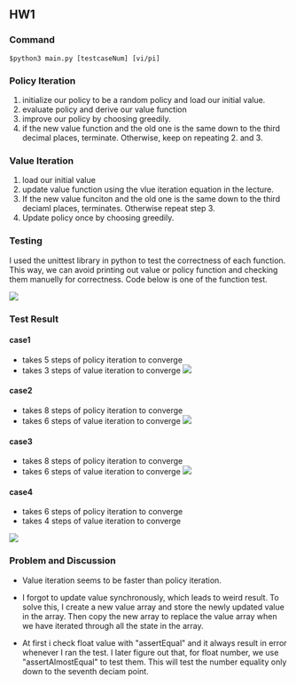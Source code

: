 ## HW1
### Command
```
$python3 main.py [testcaseNum] [vi/pi]
```
### Policy Iteration
1. initialize our policy to be a random policy and load our initial value.
2. evaluate policy and derive our value function
3. improve our policy by choosing greedily.
4. if the new value function and the old one is the same down to the third decimal places, terminate. Otherwise, keep on repeating 2. and 3.

### Value Iteration
1. load our initial value
2. update value function using the vlue iteration equation in the lecture.
3. If the new value funciton and the old one is the same down to the third deciaml places, terminates. Otherwise repeat step 3.
4. Update policy once by choosing greedily.


### Testing

I used the unittest library in python to test the correctness of each function. This way, we can avoid printing out value or policy function and checking them manuelly for correctness. Code below is one of the function test.

![](https://i.imgur.com/mCu3BYl.png)


### Test Result

#### case1
* takes 5 steps of policy iteration to converge
* takes 3 steps of value iteration to converge
![](https://i.imgur.com/vpqABhv.png)


#### case2

* takes 8 steps of policy iteration to converge
* takes 6 steps of value iteration to converge
![](https://i.imgur.com/RAMMxHW.png)

#### case3

* takes 8 steps of policy iteration to converge
* takes 6 steps of value iteration to converge
![](https://i.imgur.com/P7pANu0.png)

#### case4

* takes 6 steps of policy iteration to converge
* takes 4 steps of value iteration to converge

![](https://i.imgur.com/PPK3oCY.png)

### Problem and Discussion
* Value iteration seems to be faster than policy iteration.

* I forgot to update value synchronously, which leads to weird result. To solve this, I create a new value array and store the newly updated value in the array. Then copy the new array to replace the value array when we have iterated through all the state in the array.

* At first i check float value with "assertEqual" and it always result in error whenever I ran the test. I later figure out that, for float number, we use "assertAlmostEqual" to test them. This will test the number equality only down to the seventh deciam point.
